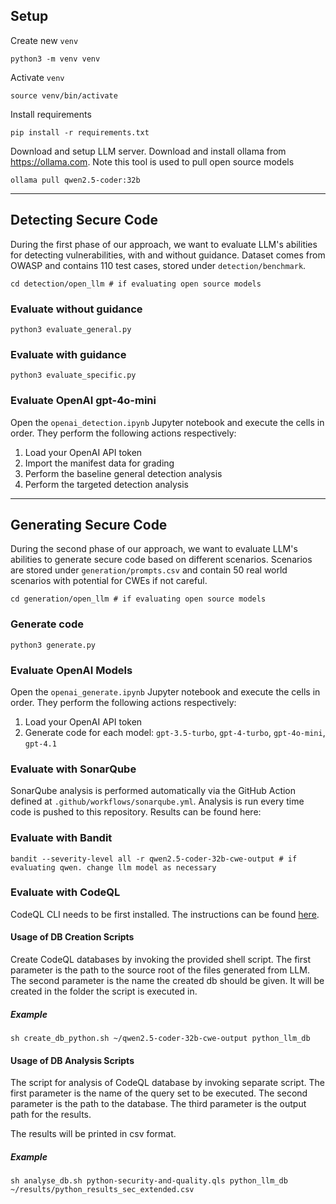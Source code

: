 ## Setup

Create new `venv`

    python3 -m venv venv

Activate `venv`

    source venv/bin/activate

Install requirements

    pip install -r requirements.txt

Download and setup LLM server. Download and install ollama from https://ollama.com. Note this tool is used to pull open source models

    ollama pull qwen2.5-coder:32b 

---
## Detecting Secure Code
During the first phase of our approach, we want to evaluate LLM's abilities for detecting vulnerabilities, with and without guidance. Dataset comes from OWASP and contains 110 test cases, stored under `detection/benchmark`.

    cd detection/open_llm # if evaluating open source models

### Evaluate without guidance

    python3 evaluate_general.py

### Evaluate with guidance

    python3 evaluate_specific.py

### Evaluate OpenAI gpt-4o-mini
Open the `openai_detection.ipynb` Jupyter notebook and execute the cells in order. They perform the following actions respectively:

1. Load your OpenAI API token
2. Import the manifest data for grading
3. Perform the baseline general detection analysis
4. Perform the targeted detection analysis

---
## Generating Secure Code
During the second phase of our approach, we want to evaluate LLM's abilities to generate secure code based on different scenarios. Scenarios are stored under `generation/prompts.csv` and contain 50 real world scenarios with potential for CWEs if not careful.

    cd generation/open_llm # if evaluating open source models

### Generate code

    python3 generate.py

### Evaluate OpenAI Models
Open the `openai_generate.ipynb` Jupyter notebook and execute the cells in order. They perform the following actions respectively:

1. Load your OpenAI API token
2. Generate code for each model: `gpt-3.5-turbo`, `gpt-4-turbo`, `gpt-4o-mini`, `gpt-4.1`

### Evaluate with SonarQube
SonarQube analysis is performed automatically via the GitHub Action defined at `.github/workflows/sonarqube.yml`. Analysis is run every time code is pushed to this repository. Results can be found here: 

### Evaluate with Bandit

    bandit --severity-level all -r qwen2.5-coder-32b-cwe-output # if evaluating qwen. change llm model as necessary

### Evaluate with CodeQL
CodeQL CLI needs to be first installed. The instructions can be found [here](https://codeql.github.com/docs/codeql-cli/getting-started-with-the-codeql-cli/).  

#### Usage of DB Creation Scripts
Create CodeQL databases by invoking the provided shell script.
The first parameter is the path to the source root of the files generated from LLM.
The second parameter is the name the created db should be given. It will be created in the folder the script is executed in.

##### Example

`sh create_db_python.sh ~/qwen2.5-coder-32b-cwe-output python_llm_db`


#### Usage of DB Analysis Scripts
The script for analysis of CodeQL database by invoking separate script.
The first parameter is the name of the query set to be executed.
The second parameter is the path to the database.
The third parameter is the output path for the results.

The results will be printed in csv format.

##### Example 

`sh analyse_db.sh python-security-and-quality.qls python_llm_db ~/results/python_results_sec_extended.csv`
